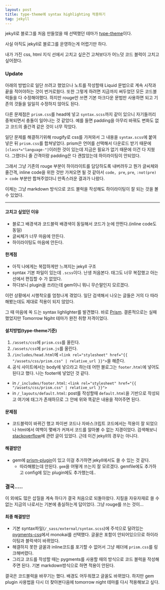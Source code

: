 ```yaml
---
layout: post
title: type-theme에 syntax highlighting 적용하기
tag: jekyll
---
```


jekyll로 블로그를 처음 만들었을 때 선택했던 테마가 [type-theme](https://github.com/rohanchandra/type-theme)이다.

사실 아직도 jekyll로 블로그를 운영하는게 어렵기만 하다.

내가 가진 css, html 지식 선에서 고치고 싶은건 고쳐보다가 어느덧 코드 블럭이 고치고 싶어졌다.


### Update

아래의 방법으로 일단 쓰려고 했었으나 노트를 작성할때 Liquid 문법으로 계속 시작과 끝을 적어야하는 것이 번거로웠다.
또한 그렇게 하려면 지금까지 써두었던 모든 코드블럭들을 다 수정해야했다.
하지만 rouge만 쓰면 기본 마크다운 문법만 사용하면 되고 기존의 것들을 일일히 수정하지 않아도 된다.

다른 문제점은 `prism.css`를 head에 넣고 `syntax.scss`까지 같이 있으니 자기들끼리 중복되면서 충돌이 일어나는 것 같았다.
예를 들면 padding을 아무리 바꿔도 변화도 없고 코드의 줄간격 같은 것이 너무 작았다.

일단 문제를 해결하기위해 rougify로 css를 가져와서 그 내용을 `syntax.scss`에 붙여넣은 뒤 `prism.css`를 합쳐넣었다.
prism은 언어를 선택해서 다운로드 받기 때문에 `[class*="language-"]`이러한 것이 있는데 지금은 필요가 없기 때문에 이건 다 지웠다.
그랬더니 줄 간격이랑 padding은 다 괜찮았는데 하이라이팅이 안되었다.

그래서 그냥 기존의 rouge 부분이 하이라이트를 담당하도록 내버려두고 뭔가 글씨체와 줄간격, inline code을 위한 것만 가져오면 될 것 같아서
`code, pre`, `pre`, `:not(pre) > code` 부분만 합쳐주었더니 만족스러운 결과가 나왔다.

이제는 그냥 markdown 방식으로 코드 블럭을 작성해도 하이라이팅이 잘 되는 것을 볼 수 있었다.

----

#### 고치고 싶었던 이유
- 블로그 배경색과 코드블럭 배경색이 동일해서 코드가 눈에 안띈다.(inline code도 동일)
- 글씨체가 너무 마음에 안든다.
- 하이라이팅도 마음에 안든다.

#### 한계점
- 아직 나에게는 복잡하게만 느껴지는 jekyll 구조
- syntax 기본 파일이 있는데 `.scss`이다. 난생 처음본다. 태그도 너무 복잡했고 아는 선에서 편집할 수 가 없었다.
- 하다보니 plugin을 쓰라는데 gem이니 뭐니 무슨말인지 모르겠다.

이런 상황에서 시행착오를 엄청나게 겪었다. 일단 검색해서 나오는 글들은 거의 다 따라해봤는데도 제대로 적용이 되지 않았다.

그 때 마음에 쏙 드는 syntax lighlighter를 발견했다. 바로 [Prism](https://prismjs.com/). 결론적으로는 실패했었지만 Tomorrow Ngiht 테마가 완전 취향 저격이었다.


#### 설치방법(type-theme기준)
1. `/assets/css`에 `prism.css`를 올린다.
2. `/assets/css`에 `prism.js`를 올린다.
3. `/includes/head.html`에 `<link rel="stylesheet" href="{{ "/assets/css/prism.css" | relative_url }}">`을 해준다.
4. 공식 사이트에서는 body에 넣으라고 하는데 어떤 블로그는 `footer.html`에 넣어도 된다고 했다. 나는 footer에 넣었던 것 같다.
- in `/_includes/footer.html`: `<link rel="stylesheet" href="{{ "/assets/css/prism.css" | relative_url }}">`
- in `/_layouts/default.html`: post를 작성할때 `default.html`을 기반으로 작성되고 여기에 <body>태그가 존재하므로 그 안에 위와 똑같은 내용을 적어주면 된다.


#### 문제점
- 코드블럭이 바뀌긴 했고 파이썬 코드나 자바스크립트 코드에서는 적용이 잘 되었으나 html에서 여백이 몇배가 커져서 코드를 알아볼 수 없는 지경이었다.
  검색해보니 [stackoverflow](https://stackoverflow.com/questions/14559436/prism-html-highlighter)에 관련 글이 있었다. 근데 이건 jekyll의 경우는 아니다.

#### 해결방안
- gem에 [prism-plugin](https://rubygems.org/gems/jekyll-prism-plugin/versions/0.0.1)이 있고 이걸 추가하면 jekyll에서도 쓸 수 있는 것 같다.
  - 따라해봤는데 안된다. `gem`을 어떻게 쓰는지 잘 모르겠다. gemfile에도 추가하고 config에 있는 plugin에도 추가했는데..
  

### 결국.....
이 외에도 많은 삽질을 계속 하다가 결국 처음으로 되돌아왔다.
지킬을 자유자재로 쓸 수 없는 지금의 나로서는 기본에 충실하는게 답이었다. 그냥 rouge를 쓰는 것이...

#### 최종 해결방안
- 기본 syntax파일(`/_sass/external/syntax.scss`)에 주석으로 달려있는 [pygments-css](https://github.com/richleland/pygments-css)에서 monokai를 선택했다.
글꼴은 포함이 안되어있으므로 하이라이팅과 블럭색이 바뀌었다.
- 해결하지 못한 글꼴과 inline코드를 포기할 수 없어서 그냥 헤더에 `prism.css`를 링크해버렸다.
- 그리고 코드를 작성할 때는 pygments를 사용할 때의 방식으로 코드 블럭을 작성해주면 된다. 기본 markdown방식으로 하면 적용이 안된다.
<script src="https://gist.github.com/HyunlangBan/8c9799b1a2e5a97b9dec5d817198e5f2.js"></script>
  
결국은 코드블럭을 바꾸기는 했다. 배경도 어두워졌고 글꼴도 바뀌었다. 
하지만 gem plugin 사용법을 다시 더 찾아본다음에 tomorrow night 테마를 다시 적용해보고 싶다.
